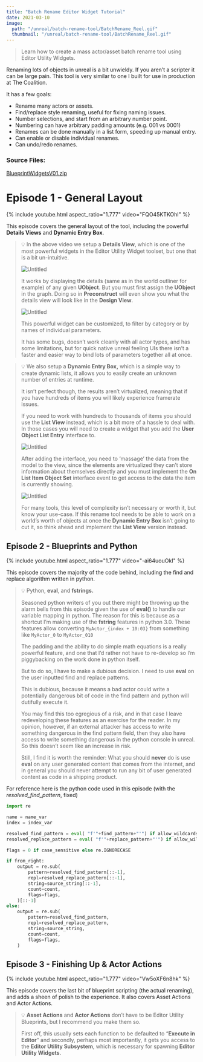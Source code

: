 ```yaml
---
title: "Batch Rename Editor Widget Tutorial"
date: 2021-03-10
image: 
  path: "/unreal/batch-rename-tool/BatchRename_Reel.gif"
  thumbnail: "/unreal/batch-rename-tool/BatchRename_Reel.gif"
---
```


> Learn how to create a mass actor/asset batch rename tool using Editor Utility Widgets. 

Renaming lots of objects in unreal is a bit unwieldy. If you aren’t a scripter it can be large pain. This tool is very similar to one I built for use in production at The Coalition.

It has a few goals:

- Rename many actors or assets.
- Find/replace style renaming, useful for fixing naming issues.
- Number selections, and start from an arbitrary number point.
- Numbering can have arbitrary padding amounts (e.g. 001 vs 0001)
- Renames can be done manually in a list form, speeding up manual entry.
- Can enable or disable individual renames.
- Can undo/redo renames.

### Source Files:

[BlueprintWidgetsV01.zip](./BlueprintWidgetsV01.zip)

# Episode 1 - General Layout

{% include youtube.html aspect_ratio="1.777" video="FQO45KTKOhI" %}

This episode covers the general layout of the tool, including the powerful **Details Views** and **Dynamic Entry Box**.

<blockquote markdown="1">

💡 In the above video we setup a **Details View**, which is one of the most powerful widgets in the Editor Utility Widget toolset, but one that is a bit un-intuitive.

![Untitled](./Untitled.png)

It works by displaying the details (same as in the world outliner for example) of any given **UObject**. But you must first assign the **UObject** in the graph. Doing so in **Preconstruct** will even show you what the details view will look like in the **Design View**.

![Untitled](./Untitled%201.png)

This powerful widget can be customized, to filter by category or by names of individual parameters.

It has some bugs, doesn’t work cleanly with all actor types, and has some limitations, but for quick native unreal feeling UIs there isn’t a faster and easier way to bind lots of parameters together all at once.

</blockquote>

<blockquote markdown="1">

💡 We also setup a **Dynamic Entry Box,** which is a simple way to create dynamic lists, it allows you to easily create an unknown number of entries at runtime.

It isn’t perfect though, the results aren’t virtualized, meaning that if you have hundreds of items you will likely experience framerate issues.

If you need to work with hundreds to thousands of items you should use the **List View** instead, which is a bit more of a hassle to deal with. In those cases you will need to create a widget that you add the **User Object List Entry** interface to.

![Untitled](./Untitled%202.png)

After adding the interface, you need to ‘massage’ the data from the model to the view, since the elements are virtualized they can’t store information about themselves directly and you must implement the **On List Item Object Set** interface event to get access to the data the item is currently showing.

![Untitled](./Untitled%203.png)

For many tools, this level of complexity isn’t necessary or worth it, but know your use-case. If this rename tool needs to be able to work on a world’s worth of objects at once the **Dynamic Entry Box** isn’t going to cut it, so think ahead and implement the **List View** version instead.

</blockquote>

## Episode 2 - Blueprints and Python

{% include youtube.html aspect_ratio="1.777" video="-ai64uouOkI" %}

This episode covers the majority of the code behind, including the find and replace algorithm written in python.

<blockquote markdown="1">

💡 Python, **eval**, and **fstrings.**

Seasoned python writers of you out there might be throwing up the alarm bells from this episode given the use of **eval()** to handle our variable mapping in python. The reason for this is because as a shortcut I’m making use of the **fstring** features in python 3.0. These features allow converting `MyActor_{index + 10:03}` from something like `MyActor_0` to `MyActor_010`

The padding and the ability to do simple math equations is a really powerful feature, and one that I’d rather not have to re-develop so I’m piggybacking on the work done in python itself.

But to do so, I have to make a dubious decision. I need to use **eval** on the user inputted find and replace patterns.

This is dubious, because it means a bad actor could write a potentially dangerous bit of code in the find pattern and python will dutifully execute it.

You may find this too egregious of a risk, and in that case I leave redeveloping these features as an exercise for the reader. In my opinion, however, if an external attacker has access to write something dangerous in the find pattern field, then they also have access to write something dangerous in the python console in unreal. So this doesn’t seem like an increase in risk.

Still, I find it is worth the reminder: What you should **never** do is use **eval** on any user generated content that comes from the internet, and in general you should never attempt to run any bit of user generated content as code in a shipping product.

</blockquote>

For reference here is the python code used in this episode (with the *resolved_find_pattern*, fixed)

```python
import re

name = name_var
index = index_var

resolved_find_pattern = eval( "f'"+find_pattern+"'") if allow_wildcards else find_pattern
resolved_replace_pattern = eval( "f'"+replace_pattern+"'") if allow_wildcards else replace_pattern

flags = 0 if case_sensitive else re.IGNORECASE

if from_right:
    output = re.sub(
        pattern=resolved_find_pattern[::-1],
        repl=resolved_replace_pattern[::-1],
        string=source_string[::-1],
        count=count,
        flags=flags,
    )[::-1]
else:
    output = re.sub(
        pattern=resolved_find_pattern,
        repl=resolved_replace_pattern,
        string=source_string,
        count=count,
        flags=flags,
    )
```

## Episode 3 - Finishing Up & Actor Actions

{% include youtube.html aspect_ratio="1.777" video="Vw5oXF6n8hk" %}

This episode covers the last bit of blueprint scripting (the actual renaming), and adds a sheen of polish to the experience. It also covers Asset Actions and Actor Actions.

<blockquote markdown="1">

💡 **Asset Actions** and **Actor Actions** don’t have to be Editor Utility Blueprints, but I recommend you make them so.

First off, this usually sets each function to be defaulted to “**Execute in Editor**” and secondly, perhaps most importantly, it gets you access to the **Editor Utility Subsystem**, which is necessary for spawning **Editor Utility Widgets**.

</blockquote>